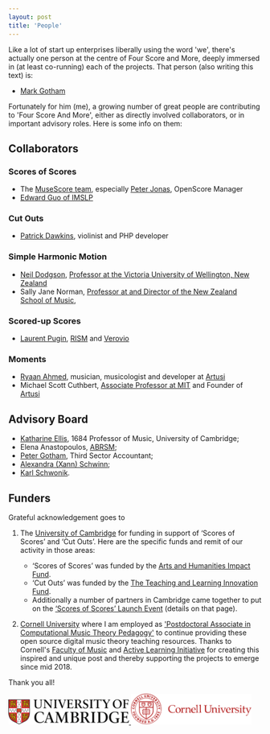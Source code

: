 ```yaml
---
layout: post
title: 'People'
---
```


Like a lot of start up enterprises liberally using the word 'we', there's actually one person
at the centre of Four Score and More, deeply immersed in (at least co-running) each of the projects.
That person (also writing this text) is:
- [Mark Gotham](http://music.cornell.edu/mark-gotham)

Fortunately for him (me), a growing number of great people are contributing to 'Four Score And More',
either as directly involved collaborators, or in important advisory roles.
Here is some info on them:

## Collaborators

### Scores of Scores
- The [MuseScore team](https://musescore.com), especially [Peter Jonas](https://musescore.com/shoogle), OpenScore Manager
- [Edward Guo of IMSLP](http://imslp.org/)

### Cut Outs
- [Patrick Dawkins](https://patrickdawkins.com/), violinist and PHP developer

### Simple Harmonic Motion
- [Neil Dodgson](http://neildodgson.com/), [Professor at the Victoria University of Wellington, New Zealand](https://www.victoria.ac.nz/)
- Sally Jane Norman, [Professor at and Director of the New Zealand School of Music](https://www.victoria.ac.nz/nzsm/about/staff/sallyjane-norman),

### Scored-up Scores
- [Laurent Pugin](https://dblp.uni-trier.de/pers/hd/p/Pugin:Laurent), [RISM](http://rism-ch.org/contact.html) and [Verovio](https://www.verovio.org/index.xhtml)

### Moments
- [Ryaan Ahmed](ryaanahmed.com), musician, musicologist and developer at [Artusi](https://www.artusi.xyz/)
- Michael Scott Cuthbert, [Associate Professor at MIT](https://mta.mit.edu/person/michael-scott-cuthbert) and Founder of [Artusi](https://www.artusi.xyz/)

## Advisory Board
- [Katharine Ellis](https://www.mus.cam.ac.uk/directory/professor-katharine-ellis), 1684 Professor of Music, University of Cambridge;
- Elena Anastopoulos, [ABRSM](https://gb.abrsm.org/en/home);
- [Peter Gotham](https://uk.linkedin.com/in/peter-gotham-54884341), Third Sector Accountant;
- [Alexandra (Xann) Schwinn](http://alexandraschwinn.com/about/);
- [Karl Schwonik](http://www.karlschwonik.com/).

## Funders
Grateful acknowledgement goes to
1. The [University of Cambridge](https://www.cam.ac.uk/) for funding in support of ‘Scores of Scores’ and ‘Cut Outs’. Here are the specific funds and remit of our activity in those areas:
    - ‘Scores of Scores’ was funded by the [Arts and Humanities Impact Fund](https://www.ahssresearch.group.cam.ac.uk/AH-Impact-Fund).
    - ‘Cut Outs’ was funded by the [The Teaching and Learning Innovation Fund](https://www.cctl.cam.ac.uk/support-and-training/funding/teaching-and-learning-innovation-fund).
    - Additionally a number of partners in Cambridge came together to put on the [‘Scores of Scores’ Launch Event](https://www.bigdata.cam.ac.uk/events/cambridge-big-data-events/2018scores-of-scores2019-possibilities-and-pitfalls-with-musical-corpora) (details on that page).

2. [Cornell University](https://www.cornell.edu/) where I am employed as ['Postdoctoral Associate in Computational Music Theory Pedagogy'](http://music.cornell.edu/mark-gotham) to continue providing these open source digital music theory teaching resources. Thanks to Cornell's [Faculty of Music](http://music.cornell.edu/) and [Active Learning Initiative](http://as.cornell.edu/education-innovation) for creating this inspired and unique post and thereby supporting the projects to emerge since mid 2018.

Thank you all!
<div class="image-collection">
  <a href="https://www.cctl.cam.ac.uk/support-and-training/funding/teaching-and-learning-innovation-fund">
    <img src="/images/Cambridge.jpg" alt="Cambridge logo" width="240">
  </a>
  <a href="http://music.cornell.edu/">
    <img src="/images/Cornell.svg" alt="Cornell logo" width="240">
  </a>
</div>
